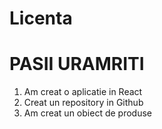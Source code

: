 # Licenta

# PASII URAMRITI
1. Am creat o aplicatie in React
2. Creat un repository in Github
3. Am creat un obiect de produse